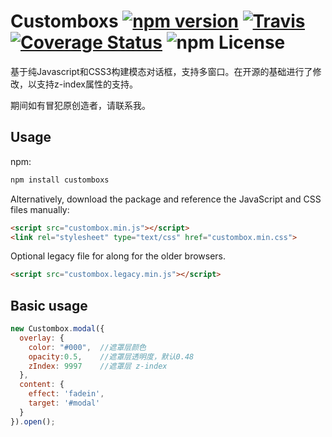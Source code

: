 Customboxs [![npm version](https://badge.fury.io/js/custombox.svg)](https://badge.fury.io/js/custombox) [![Travis](https://travis-ci.org/dixso/custombox.svg?branch=master)](https://travis-ci.org/dixso/custombox) [![Coverage Status](https://coveralls.io/repos/github/dixso/custombox/badge.svg?branch=master)](https://coveralls.io/github/dixso/custombox?branch=master) ![npm License](http://img.shields.io/npm/l/custombox.svg "npm License")
==========

基于纯Javascript和CSS3构建模态对话框，支持多窗口。在开源的基础进行了修改，以支持z-index属性的支持。

期间如有冒犯原创造者，请联系我。

Usage
-----

npm:

```bash
npm install customboxs
```

Alternatively, download the package and reference the JavaScript and CSS files manually:

```html
<script src="custombox.min.js"></script>
<link rel="stylesheet" type="text/css" href="custombox.min.css">
```

Optional legacy file for along for the older browsers.
```html
<script src="custombox.legacy.min.js"></script>
```

## Basic usage
```js
new Custombox.modal({
  overlay: {
    color: "#000",  //遮罩层颜色
    opacity:0.5,    //遮罩层透明度，默认0.48
    zIndex: 9997    //遮罩层 z-index
  },
  content: {
    effect: 'fadein',
    target: '#modal'
  }
}).open();
```